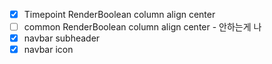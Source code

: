 - [x] Timepoint RenderBoolean column align center
- [ ] common RenderBoolean column align center - 안하는게 나
- [x] navbar subheader
- [x] navbar icon